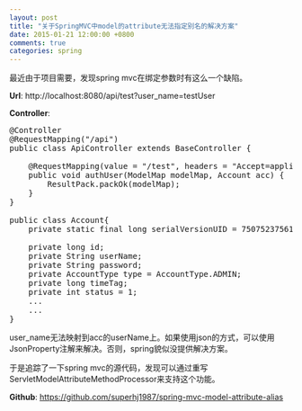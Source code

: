 ```yaml
---
layout: post
title: "关于SpringMVC中model的attribute无法指定别名的解决方案"
date: 2015-01-21 12:00:00 +0800
comments: true
categories: spring
---
```


最近由于项目需要，发现spring mvc在绑定参数时有这么一个缺陷。
  
**Url**: http://localhost:8080/api/test?user_name=testUser  

**Controller**:   
<pre>
@Controller
@RequestMapping("/api")
public class ApiController extends BaseController {

    @RequestMapping(value = "/test", headers = "Accept=application/json")
    public void authUser(ModelMap modelMap, Account acc) {
        ResultPack.packOk(modelMap);
    }
}

public class Account{
    private static final long serialVersionUID = 750752375611621980L;

    private long id;
    private String userName;
    private String password;
    private AccountType type = AccountType.ADMIN;
    private long timeTag;
    private int status = 1;
    ...
    ...
}
</pre>

user_name无法映射到acc的userName上。如果使用json的方式，可以使用JsonProperty注解来解决。否则，spring貌似没提供解决方案。

于是追踪了一下spring mvc的源代码，发现可以通过重写ServletModelAttributeMethodProcessor来支持这个功能。  

**Github**:  https://github.com/superhj1987/spring-mvc-model-attribute-alias
